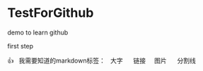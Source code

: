 # TestForGithub

demo to learn github

first step 

:+1:
 
我需要知道的markdown标签：
 
大字      链接     图片      分割线     
 
